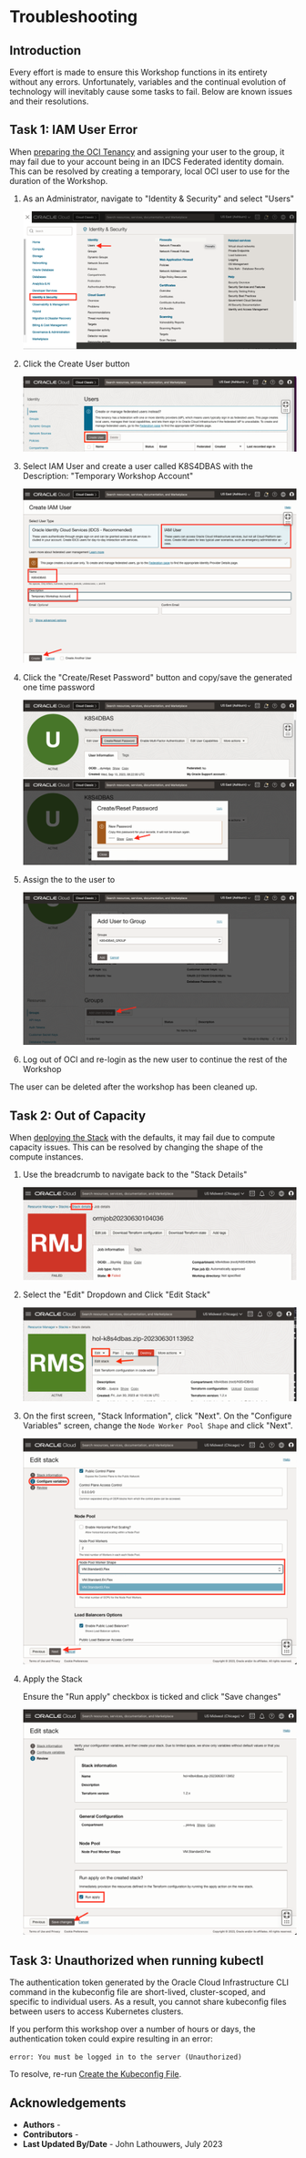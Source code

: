 # Troubleshooting

## Introduction

Every effort is made to ensure this Workshop functions in its entirety without any errors.  Unfortunately, variables and the continual evolution of technology will inevitably cause some tasks to fail.  Below are known issues and their resolutions.

## Task 1: IAM User Error

When [preparing the OCI Tenancy](?lab=prepare-oci#Task4:AssignUsertoGroup "Prepare the OCI Tenancy") and assigning your user to the group, it may fail due to your account being in an IDCS Federated identity domain.  This can be resolved by creating a temporary, local OCI user to use for the duration of the Workshop.

1. As an Administrator, navigate to "Identity & Security" and select "Users"

    ![Identity and Security](images/identityandsecurity.png "Identity and Security")

2. Click the Create User button

    ![Create User Button](images/createuserbutton.png "Create User Button")

3. Select IAM User and create a user called K8S4DBAS with the Description: "Temporary Workshop Account"

    ![Create User](images/createuser.png "Create User")

4. Click the "Create/Reset Password" button and copy/save the generated one time password

    ![Create Password](images/createpassword.png "Create Password")
    ![Copy Password](images/copypassword.png "Copy Password")

5. Assign the to the user to [](var:oci_group)

    ![Assign Group](images/assigngroup.png "Assign Group")

6. Log out of OCI and re-login as the new user to continue the rest of the Workshop

The user can be deleted after the workshop has been cleaned up.

## Task 2: Out of Capacity

When [deploying the Stack](?lab=deploy-stack#Task4:ApplytheStack "Deploy Stack") with the defaults, it may fail due to compute capacity issues.  This can be resolved by changing the shape of the compute instances.

1. Use the breadcrumb to navigate back to the "Stack Details"

    ![Stack Details Breadcrumb](images/stack_details.png "Stack Details Breadcrumb")

2. Select the "Edit" Dropdown and Click "Edit Stack"

    ![Edit Stack](images/edit_stack.png "Edit Stack")

3. On the first screen, "Stack Information", click "Next".  On the "Configure Variables" screen, change the `Node Worker Pool Shape` and click "Next".

    ![Change Shape](images/change_shape.png "Change Shape")

4. Apply the Stack

    Ensure the "Run apply" checkbox is ticked and click "Save changes"

    ![Apply Stack](images/apply_stack.png "Apply Stack")

## Task 3: Unauthorized when running kubectl

The authentication token generated by the Oracle Cloud Infrastructure CLI command in the kubeconfig file are short-lived, cluster-scoped, and specific to individual users. As a result, you cannot share kubeconfig files between users to access Kubernetes clusters.

If you perform this workshop over a number of hours or days, the authentication token could expire resulting in an error:

`error: You must be logged in to the server (Unauthorized)`

To resolve, re-run [Create the Kubeconfig File](?lab=access-cluster#Task1:CreatetheKubeconfigfile).

## Acknowledgements

* **Authors** - [](var:authors)
* **Contributors** - [](var:contributors)
* **Last Updated By/Date** - John Lathouwers, July 2023
